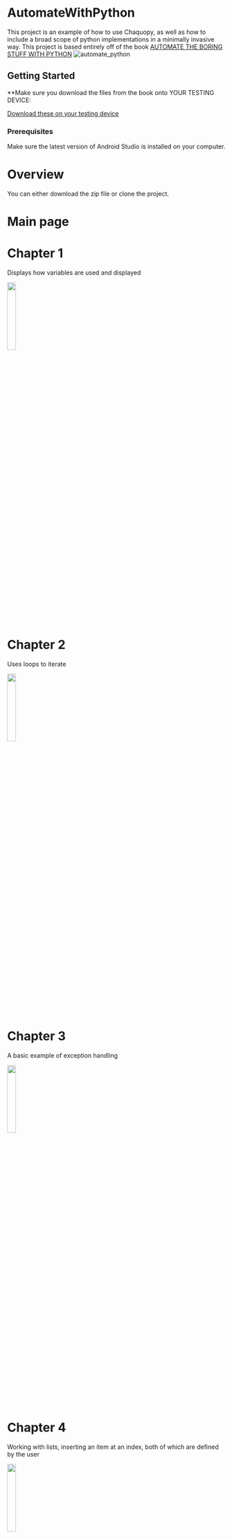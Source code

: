 # AutomateWithPython

This project is an example of how to use Chaquopy, as well as how to include a broad scope of python 
implementations in a minimally invasive way. This project is based entirely off of the book 
[AUTOMATE THE BORING STUFF WITH PYTHON](https://automatetheboringstuff.com/)
![automate_python](https://user-images.githubusercontent.com/32747586/50690221-86d72c80-0ffa-11e9-87cd-00e874d0e6b0.png)

## Getting Started

**Make sure you download the files from the book onto YOUR TESTING DEVICE:

[Download these on your testing device](https://nostarch.com/download/Automate_the_Boring_Stuff_onlinematerials_v.2.zip)

### Prerequisites

Make sure the latest version of Android Studio is installed on your computer.

# Overview

You can either download the zip file or clone the project.


# Main page

# Chapter 1

Displays how variables are used and displayed 

<img src="https://user-images.githubusercontent.com/32747586/50692312-770f1680-1001-11e9-866e-4a5318f4d467.png" width="20%">

# Chapter 2

Uses loops to iterate 

<img src="https://user-images.githubusercontent.com/32747586/50692314-770f1680-1001-11e9-85b4-71daf9514f17.png" width="20%">

# Chapter 3

A basic example of exception handling

<img src="https://user-images.githubusercontent.com/32747586/50692315-770f1680-1001-11e9-8290-cf91e965829d.png" width="20%">

# Chapter 4

Working with lists, inserting an item at an index, both of which are defined by the user

<img src="https://user-images.githubusercontent.com/32747586/50692316-770f1680-1001-11e9-922d-e60b9c682916.png" width="20%">

# Chapter 5

Working with dictionaries, includes the tic-tac-toe project 

<img src="https://user-images.githubusercontent.com/32747586/50692317-770f1680-1001-11e9-94f7-5aac479676d6.png" width="20%">

# Chapter 6

Displays how strings have been manipulated

<img src="https://user-images.githubusercontent.com/32747586/50692318-770f1680-1001-11e9-8b3f-57750445e64e.png" width="20%">

# Chapter 7

Read and write a text file

<img src="https://user-images.githubusercontent.com/32747586/50692319-77a7ad00-1001-11e9-8028-643699eb4c72.png" width="20%">



# Chapter 8



<img src="https://user-images.githubusercontent.com/32747586/50692320-77a7ad00-1001-11e9-9080-a5fec5d21e15.png" width="20%">



# Chapter 9

Rename or delete the file you made in chapter 8

<img src="https://user-images.githubusercontent.com/32747586/50692321-77a7ad00-1001-11e9-908d-0b61be0792b9.png" width="20%">



# Chapter 10

The coin toss project that throws an error, you are supposed to debug it. Hints are given in the source code

<img src="https://user-images.githubusercontent.com/32747586/50692322-77a7ad00-1001-11e9-85bd-360bf08fdfac.png" width="20%">



# Chapter 11

<img src="https://user-images.githubusercontent.com/32747586/50692323-77a7ad00-1001-11e9-9c94-830ba40e7774.png" width="20%">

# Chapter 12

read an excell file and change the values of a certain item 

***LOADING TIME IS VERY SLOW, THE FILE IT IS READING FROM HAS OVER 23,000 ROWS AND 
UPDATING AN ITEM WILL UPDATE THE VALUE FOR EVERY ITEM IN THE FILE***

***MAKE SURE YOU HAVE THE PRODUCE FILE IN YOUR DOCUMENTS FOLDER***

<img src="https://user-images.githubusercontent.com/32747586/50694058-dd4a6800-1006-11e9-90b9-6dc6063be0e8.png" width="20%">

# Chapter 13

Reads the number of pages in a pdf file

<img src="https://user-images.githubusercontent.com/32747586/50692325-77a7ad00-1001-11e9-9768-7b2c2b642d23.png" width="20%">

# Chapter 14

Get the current tempurature for the entered location. Reads API data from Open Weather Map.

***MAKE SURE YOU ENTER YOUR OWN API KEY***

<img src="https://user-images.githubusercontent.com/32747586/50692326-77a7ad00-1001-11e9-8751-ac0c32b487ee.png" width="20%">

# Chapter 15

Simple timer project

<img src="https://user-images.githubusercontent.com/32747586/50692327-78404380-1001-11e9-9fde-809e986dd91a.png" width="20%">

# Chapter 16

Login into your gmail account and send an email. 

***MAKE SURE YOU ALLOW ACCESS FROM UNSECURE APPS FROM YOUR GMAIL OR ELSE YOU WILL NOT BE ABLE TO LOG IN***

<img src="https://user-images.githubusercontent.com/32747586/50692328-78404380-1001-11e9-934d-1a1de346eb06.png" width="20%">

# Chapter 17

Add a logo to any of your photos. In this example I use the cat logo and the picture of Zophie.

<img src="https://user-images.githubusercontent.com/32747586/50692329-78404380-1001-11e9-830d-ccccfc4d8482.png" width="20%">

# Chapter 18

<img src="https://user-images.githubusercontent.com/32747586/50692330-78404380-1001-11e9-91ca-2ca011d8aa92.png" width="20%">

Explain what these tests test and why

```
Give an example
```

## Running the tests

Explain how to run the automated tests for this system

### Hello

### And coding style tests

Explain what these tests test and why

```
Give an example
```

## Deployment

Add additional notes about how to deploy this on a live system

## Built With

* [Dropwizard](http://www.dropwizard.io/1.0.2/docs/) - The web framework used
* [Maven](https://maven.apache.org/) - Dependency Management
* [ROME](https://rometools.github.io/rome/) - Used to generate RSS Feeds

## Contributing

Please read [CONTRIBUTING.md](https://gist.github.com/PurpleBooth/b24679402957c63ec426) for details on our code of conduct, and the process for submitting pull requests to us.

## Versioning

We use [SemVer](http://semver.org/) for versioning. For the versions available, see the [tags on this repository](https://github.com/your/project/tags). 

## Authors

* **Billie Thompson** - *Initial work* - [PurpleBooth](https://github.com/PurpleBooth)

See also the list of [contributors](https://github.com/your/project/contributors) who participated in this project.

## License

This project is licensed under the MIT License - see the [LICENSE.md](LICENSE.md) file for details

## Acknowledgments

* Hat tip to anyone whose code was used
* Inspiration
* etc
